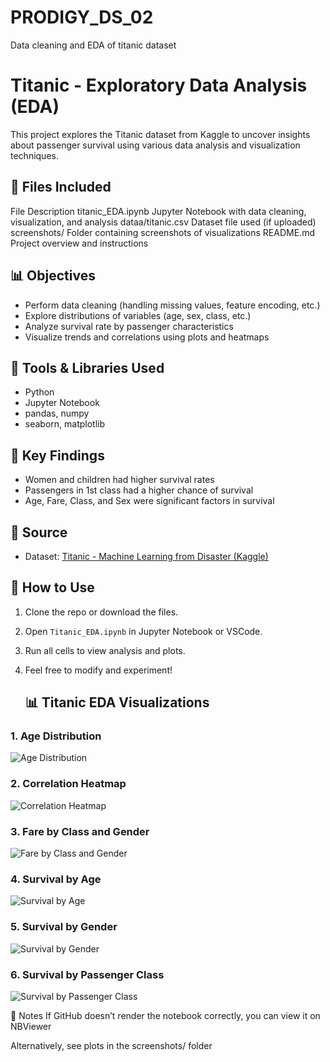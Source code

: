 # PRODIGY_DS_02
Data cleaning and EDA of titanic dataset
# Titanic - Exploratory Data Analysis (EDA)

This project explores the Titanic dataset from Kaggle to uncover insights about passenger survival using various data analysis and visualization techniques.

## 📁 Files Included

File                             	Description
titanic_EDA.ipynb          	Jupyter Notebook with data cleaning, visualization, and analysis
dataa/titanic.csv         	Dataset file used (if uploaded)
screenshots/	             Folder containing screenshots of visualizations
README.md	                  Project overview and instructions

## 📊 Objectives

- Perform data cleaning (handling missing values, feature encoding, etc.)
- Explore distributions of variables (age, sex, class, etc.)
- Analyze survival rate by passenger characteristics
- Visualize trends and correlations using plots and heatmaps

## 🔧 Tools & Libraries Used

- Python
- Jupyter Notebook
- pandas, numpy
- seaborn, matplotlib

## 📌 Key Findings

- Women and children had higher survival rates
- Passengers in 1st class had a higher chance of survival
- Age, Fare, Class, and Sex were significant factors in survival

## 📎 Source

- Dataset: [Titanic - Machine Learning from Disaster (Kaggle)](https://www.kaggle.com/competitions/titanic/data)

## 📝 How to Use

1. Clone the repo or download the files.
2. Open `Titanic_EDA.ipynb` in Jupyter Notebook or VSCode.
3. Run all cells to view analysis and plots.
4. Feel free to modify and experiment!

   ## 📊 Titanic EDA Visualizations

### 1. Age Distribution
![Age Distribution](screenshots/age%20distribution.png)

### 2. Correlation Heatmap
![Correlation Heatmap](screenshots/correlation%20heatmap.png)

### 3. Fare by Class and Gender
![Fare by Class and Gender](screenshots/fare%20by%20class%20and%20gender.png)

### 4. Survival by Age
![Survival by Age](screenshots/survival%20by%20age.png)

### 5. Survival by Gender
![Survival by Gender](screenshots/survival%20by%20gender.png)

### 6. Survival by Passenger Class
![Survival by Passenger Class](screenshots/survival%20by%20paseenger%20class.png)


📌 Notes
If GitHub doesn’t render the notebook correctly, you can view it on NBViewer

Alternatively, see plots in the screenshots/ folder




